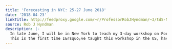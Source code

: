 ```yaml
---
title: 'Forecasting in NYC: 25-27 June 2018'
date: '2018-04-23'
linkTitle: http://feedproxy.google.com/~r/ProfessorRobJHyndman/~3/tdS-NKjOZCk/
source: Rob J Hyndman
description: |-
  In late June, I will be in New York to teach my 3-day workshop on Forecasting using R. Tickets are available at Eventbrite.
  This is the first time I&rsquo;ve taught this workshop in the US, having previously run it in the Netherlands and Australia. It will be based on the 2nd edition of my book &ldquo;Forecasting: Principles and Practice&rdquo; with George Athanasopoulos. All participants will get a print version of the book.<img src="http://feeds.feedburner.com/~r/ProfessorRobJHyndman/~4/tdS-NK
---
```

